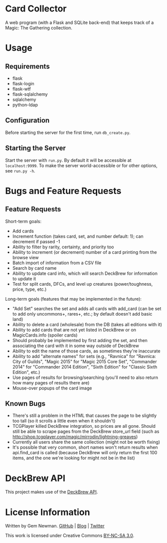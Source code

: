 Card Collector
==============

A web program (with a Flask and SQLite back-end) that keeps track of a Magic: The Gathering collection.

Usage
=====

Requirements
------------

* flask
* flask-login
* flask-wtf
* flask-sqlalchemy
* sqlalchemy
* python-ldap

Configuration
-------------

Before starting the server for the first time, run `db_create.py`.

Starting the Server
-------------------

Start the server with `run.py`. By default it will be accessible at `localhost:9999`. To make the server world-accessible or for other options, see `run.py -h`.

Bugs and Feature Requests
=========================

Feature Requests
----------------

Short-term goals:

* Add cards
* Increment function (takes card, set, and number default: 1); can decrement if passed -1
* Ability to filter by rarity, certainty, and priority too
* Ability to increment (or decrement) number of a card printing from the browse view
* Batch import of information from a CSV file
* Search by card name
* Ability to update card info, which will search DeckBrew for information to update it
* Test for split cards, DFCs, and level up creatures (power/toughness, price, type, etc.)

Long-term goals (features that may be implemented in the future):

* "Add Set" searches the set and adds all cards with add_card (can be set to add only uncommons+, rares+, etc.; by default doesn't add basic land)
* Ability to delete a card (wholesale) from the DB (takes all editions with it)
* Ability to add cards that are not yet listed in DeckBrew or on MagicCards.info (spoiler cards)
 * Should probably be implemented by first adding the set, and then associating the card with it in some way outside of DeckBrew
 * Ability to edit the name of those cards, as sometimes they're inaccurate
* Ability to add "alternate names" for sets (e.g., "Ravnica" for "Ravnica: City of Guilds", "Magic 2015" for "Magic 2015 Core Set", "Commander 2014" for "Commander 2014 Edition", "Sixth Edition" for "Classic Sixth Edition", etc.)
* Use pages of results for browsing/searching (you'll need to also return how many pages of results there are)
* Mouse-over popups of the card image

Known Bugs
----------

* There's still a problem in the HTML that causes the page to be slightly too tall (so it scrolls a little even when it shouldn't)
* TCGPlayer killed DeckBrew integration, so prices are all gone. Should still be able to scrape pages from the DeckBrew store_url field (such as http://shop.tcgplayer.com/magic/mirrodin/lightning-greaves)
* Currently all users share the same collection (might not be worth fixing)
* It's possible that very common, short names won't return results when api.find_card is called (because DeckBrew will only return the first 100 items, and the one we're looking for might not be in the list)

DeckBrew API
============

This project makes use of the [DeckBrew API](http://deckbrew.com/api/).

License Information
===================

Written by Gem Newman. [GitHub](https://github.com/spurll/) | [Blog](http://www.startleddisbelief.com) | [Twitter](https://twitter.com/spurll)

This work is licensed under Creative Commons [BY-NC-SA 3.0](https://creativecommons.org/licenses/by-nc-sa/3.0/).
